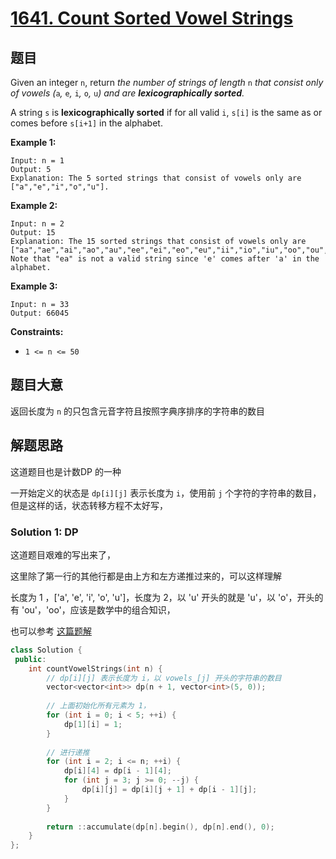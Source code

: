 # [1641. Count Sorted Vowel Strings](https://leetcode-cn.com/problems/count-sorted-vowel-strings/)

## 题目

Given an integer `n`, return *the number of strings of length* `n` *that consist only of vowels (*`a`*,* `e`*,* `i`*,* `o`*,* `u`*) and are **lexicographically sorted**.*

A string `s` is **lexicographically sorted** if for all valid `i`, `s[i]` is the same as or comes before `s[i+1]` in the alphabet.

 

**Example 1:**

```
Input: n = 1
Output: 5
Explanation: The 5 sorted strings that consist of vowels only are ["a","e","i","o","u"].
```

**Example 2:**

```
Input: n = 2
Output: 15
Explanation: The 15 sorted strings that consist of vowels only are
["aa","ae","ai","ao","au","ee","ei","eo","eu","ii","io","iu","oo","ou","uu"].
Note that "ea" is not a valid string since 'e' comes after 'a' in the alphabet.
```

**Example 3:**

```
Input: n = 33
Output: 66045
```

 

**Constraints:**

- `1 <= n <= 50` 

## 题目大意

返回长度为 `n` 的只包含元音字符且按照字典序排序的字符串的数目

## 解题思路

这道题目也是计数DP 的一种

一开始定义的状态是 `dp[i][j]` 表示长度为 `i`，使用前 `j` 个字符的字符串的数目，但是这样的话，状态转移方程不太好写，

### Solution 1: DP

这道题目艰难的写出来了，

这里除了第一行的其他行都是由上方和左方递推过来的，可以这样理解

长度为 1 ，['a', 'e', 'i', 'o', 'u']，长度为 2，以 'u' 开头的就是 'u'，以 'o'，开头的有 'ou'，'oo'，应该是数学中的组合知识，

也可以参考 [这篇题解](https://leetcode-cn.com/problems/count-sorted-vowel-strings/solution/tui-li-gui-lu-dong-tai-gui-hua-by-limbo-pby29/)

````c++
class Solution {
 public:
    int countVowelStrings(int n) {
        // dp[i][j] 表示长度为 i，以 vowels_[j] 开头的字符串的数目
        vector<vector<int>> dp(n + 1, vector<int>(5, 0));
        
        // 上面初始化所有元素为 1，
        for (int i = 0; i < 5; ++i) {
            dp[1][i] = 1;
        }
        
        // 进行递推
        for (int i = 2; i <= n; ++i) {
            dp[i][4] = dp[i - 1][4];
            for (int j = 3; j >= 0; --j) {
                dp[i][j] = dp[i][j + 1] + dp[i - 1][j];
            }
        }
        
        return ::accumulate(dp[n].begin(), dp[n].end(), 0);
    }
};
````
